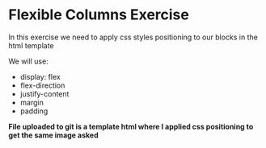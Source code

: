 <h1>Flexible Columns Exercise</h1>
<p>In this exercise we need to apply css styles positioning to our blocks in the html template</p>
<p>We will use:</p>
<ul>
<li>display: flex</li>
<li>flex-direction</li>
<li>justify-content</li>
<li>margin</li>
<li>padding</li>

</ul>
<p><strong>File uploaded to git is a template html where I applied css positioning to get the same image asked</strong></p>